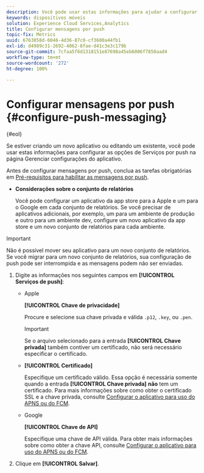```yaml
---
description: Você pode usar estas informações para ajudar a configurar as opções de Serviços de push na página Gerenciar configurações do aplicativo, enquanto cria um novo aplicativo ou edita um existente.
keywords: dispositivos móveis
solution: Experience Cloud Services,Analytics
title: Configurar mensagens por push
topic-fix: Metrics
uuid: 6763858d-6046-4d36-87c0-cf3600a44fb1
exl-id: d4989c31-2692-4062-8fae-d41c3e3c179b
source-git-commit: 7cfaa5f6d1318151e87698a45eb6006f7850aad4
workflow-type: tm+mt
source-wordcount: '272'
ht-degree: 100%

---
```


# Configurar mensagens por push {#configure-push-messaging}

{#eol}

Se estiver criando um novo aplicativo ou editando um existente, você pode usar estas informações para configurar as opções de Serviços por push na página Gerenciar configurações do aplicativo.

Antes de configurar mensagens por push, conclua as tarefas obrigatórias em [Pré-requisitos para habilitar as mensagens por push](/help/using/c-manage-app-settings/c-mob-confg-app/configure-push-messaging/prerequisites-push-messaging.md).

* **Considerações sobre o conjunto de relatórios**

   Você pode configurar um aplicativo da app store para a Apple e um para o Google em cada conjunto de relatórios. Se você precisar de aplicativos adicionais, por exemplo, um para um ambiente de produção e outro para um ambiente dev, configure um novo aplicativo da app store e um novo conjunto de relatórios para cada ambiente.

>[!IMPORTANT]
>
>Não é possível mover seu aplicativo para um novo conjunto de relatórios. Se você migrar para um novo conjunto de relatórios, sua configuração de push pode ser interrompida e as mensagens podem não ser enviadas.

1. Digite as informações nos seguintes campos em **[!UICONTROL Serviços de push]**:

   * Apple

      **[!UICONTROL Chave de privacidade]**

      Procure e selecione sua chave privada e válida `.p12`, `.key`, ou `.pen`.

      >[!IMPORTANT]
      >Se o arquivo selecionado para a entrada **[!UICONTROL Chave privada]** também contiver um certificado, não será necessário especificar o certificado.

   * **[!UICONTROL Certificado]**

      Especifique um certificado válido. Essa opção é necessária somente quando a entrada **[!UICONTROL Chave privada]** **não** tem um certificado. Para mais informações sobre como obter o certificado SSL e a chave privada, consulte [Configurar o aplicativo para uso do APNS ou do FCM](/help/using/c-manage-app-settings/c-mob-confg-app/configure-push-messaging/configure-app-apns-gcm.md).

   * Google

      **[!UICONTROL Chave de API]**

      Especifique uma chave de API válida. Para obter mais informações sobre como obter a chave API, consulte [Configurar o aplicativo para uso do APNS ou do FCM](/help/using/c-manage-app-settings/c-mob-confg-app/configure-push-messaging/configure-app-apns-gcm.md).

2. Clique em **[!UICONTROL Salvar]**.
